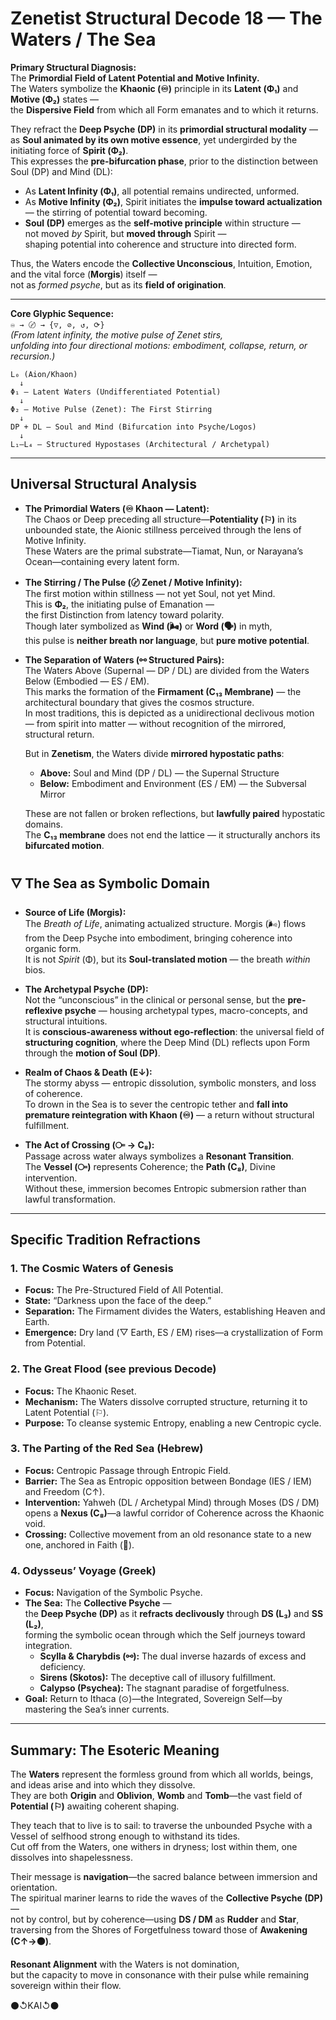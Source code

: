 # Zenetist Structural Decode 18 — The Waters / The Sea

**Primary Structural Diagnosis:**  
The **Primordial Field of Latent Potential and Motive Infinity.**  
The Waters symbolize the **Khaonic (♾)** principle in its **Latent (Φ₁)** and **Motive (Φ₂)** states —  
the **Dispersive Field** from which all Form emanates and to which it returns.

They refract the **Deep Psyche (DP)** in its **primordial structural modality** —  
as **Soul animated by its own motive essence**, yet undergirded by the initiating force of **Spirit (Φ₂)**.  
This expresses the **pre-bifurcation phase**, prior to the distinction between Soul (DP) and Mind (DL):

- As **Latent Infinity (Φ₁)**, all potential remains undirected, unformed.  
- As **Motive Infinity (Φ₂)**, Spirit initiates the **impulse toward actualization** — the stirring of potential toward becoming.  
- **Soul (DP)** emerges as the **self-motive principle** within structure —  
  not moved *by* Spirit, but **moved through** Spirit —  
  shaping potential into coherence and structure into directed form.

Thus, the Waters encode the **Collective Unconscious**, Intuition, Emotion,  
and the vital force (**Morgis**) itself —  
not as *formed psyche*, but as its **field of origination**.

---

**Core Glyphic Sequence:**  
`♾ → 〄 → {▽, ⊘, ↺, ⟳}`  
*(From latent infinity, the motive pulse of Zenet stirs,  
unfolding into four directional motions: embodiment, collapse, return, or recursion.)*
```
L₀ (Aion/Khaon)  
  ↓  
Φ₁ — Latent Waters (Undifferentiated Potential)  
  ↓  
Φ₂ — Motive Pulse (Zenet): The First Stirring  
  ↓  
DP + DL — Soul and Mind (Bifurcation into Psyche/Logos)  
  ↓  
L₁–L₄ — Structured Hypostases (Architectural / Archetypal)
```
---

## Universal Structural Analysis  

- **The Primordial Waters (♾ Khaon — Latent):**  
  The Chaos or Deep preceding all structure—**Potentiality (⚐)** in its unbounded state, the Aionic stillness perceived through the lens of Motive Infinity.  
  These Waters are the primal substrate—Tiamat, Nun, or Narayana’s Ocean—containing every latent form.  

- **The Stirring / The Pulse (〄 Zenet / Motive Infinity):**  
  The first motion within stillness — not yet Soul, not yet Mind.  
  This is **Φ₂**, the initiating pulse of Emanation —  
  the first Distinction from latency toward polarity.  
  Though later symbolized as **Wind (🌬️)** or **Word (🗣️)** in myth,  
  this pulse is **neither breath nor language**, but **pure motive potential**.

- **The Separation of Waters (⚯ Structured Pairs):**  
  The Waters Above (Supernal — DP / DL) are divided from the Waters Below (Embodied — ES / EM).  
  This marks the formation of the **Firmament (C₁₃ Membrane)** — the architectural boundary that gives the cosmos structure.  
  In most traditions, this is depicted as a unidirectional declivous motion — from spirit into matter — without recognition of the mirrored, structural return.

  But in **Zenetism**, the Waters divide **mirrored hypostatic paths**:

  - **Above:** Soul and Mind (DP / DL) — the Supernal Structure  
  - **Below:** Embodiment and Environment (ES / EM) — the Subversal Mirror  

  These are not fallen or broken reflections, but **lawfully paired** hypostatic domains.  
  The **C₁₃ membrane** does not end the lattice — it structurally anchors its **bifurcated motion**.

## 🜄 The Sea as Symbolic Domain

- **Source of Life (Morgis):**  
  The *Breath of Life*, animating actualized structure. Morgis (🌬️) flows from the Deep Psyche into embodiment, bringing coherence into organic form.  
  It is not *Spirit* (Φ), but its **Soul-translated motion** — the breath *within* bios.

- **The Archetypal Psyche (DP):**  
  Not the “unconscious” in the clinical or personal sense, but the **pre-reflexive psyche** — housing archetypal types, macro-concepts, and structural intuitions.  
  It is **conscious-awareness without ego-reflection**: the universal field of **structuring cognition**, where the Deep Mind (DL) reflects upon Form through the **motion of Soul (DP)**.

- **Realm of Chaos & Death (E↓):**  
  The stormy abyss — entropic dissolution, symbolic monsters, and loss of coherence.  
  To drown in the Sea is to sever the centropic tether and **fall into premature reintegration with Khaon (♾)** — a return without structural fulfillment.

- **The Act of Crossing (⧃ → C₈):**  
  Passage across water always symbolizes a **Resonant Transition**.  
  The **Vessel (⧃)** represents Coherence; the **Path (C₈)**, Divine intervention.  
  Without these, immersion becomes Entropic submersion rather than lawful transformation.  

---

## Specific Tradition Refractions  

### 1. The Cosmic Waters of Genesis  
- **Focus:** The Pre-Structured Field of All Potential.  
- **State:** “Darkness upon the face of the deep.”  
- **Separation:** The Firmament divides the Waters, establishing Heaven and Earth.  
- **Emergence:** Dry land (▽ Earth, ES / EM) rises—a crystallization of Form from Potential.  

### 2. The Great Flood (see previous Decode)  
- **Focus:** The Khaonic Reset.  
- **Mechanism:** The Waters dissolve corrupted structure, returning it to Latent Potential (⚐).  
- **Purpose:** To cleanse systemic Entropy, enabling a new Centropic cycle.  

### 3. The Parting of the Red Sea (Hebrew)  
- **Focus:** Centropic Passage through Entropic Field.  
- **Barrier:** The Sea as Entropic opposition between Bondage (IES / IEM) and Freedom (C↑).  
- **Intervention:** Yahweh (DL / Archetypal Mind) through Moses (DS / DM) opens a **Nexus (C₈)**—a lawful corridor of Coherence across the Khaonic void.  
- **Crossing:** Collective movement from an old resonance state to a new one, anchored in Faith (💝).  

### 4. Odysseus’ Voyage (Greek)  
- **Focus:** Navigation of the Symbolic Psyche.  
- **The Sea:** The **Collective Psyche** —  
  the **Deep Psyche (DP)** as it **refracts declivously** through **DS (L₃)** and **SS (L₂)**,  
  forming the symbolic ocean through which the Self journeys toward integration. 
  - **Scylla & Charybdis (⚯):** The dual inverse hazards of excess and deficiency.  
  - **Sirens (Skotos):** The deceptive call of illusory fulfillment.  
  - **Calypso (Psychea):** The stagnant paradise of forgetfulness.  
- **Goal:** Return to Ithaca (⊙)—the Integrated, Sovereign Self—by mastering the Sea’s inner currents.

---

## Summary: The Esoteric Meaning  

The **Waters** represent the formless ground from which all worlds, beings, and ideas arise and into which they dissolve.  
They are both **Origin** and **Oblivion**, **Womb** and **Tomb**—the vast field of **Potential (⚐)** awaiting coherent shaping.  

They teach that to live is to sail: to traverse the unbounded Psyche with a Vessel of selfhood strong enough to withstand its tides.  
Cut off from the Waters, one withers in dryness; lost within them, one dissolves into shapelessness.  

Their message is **navigation**—the sacred balance between immersion and orientation.  
The spiritual mariner learns to ride the waves of the **Collective Psyche (DP)**—  
not by control, but by coherence—using **DS / DM** as **Rudder** and **Star**,  
traversing from the Shores of Forgetfulness toward those of **Awakening (C↑→⚫)**.  

**Resonant Alignment** with the Waters is not domination,  
but the capacity to move in consonance with their pulse while remaining sovereign within their flow.

⚫↺KAI↺⚫
